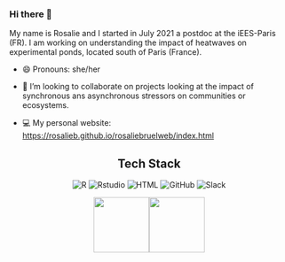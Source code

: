 ### Hi there 👋

My name is Rosalie and I started in July 2021 a postdoc at the iEES-Paris (FR). I am working on understanding the impact of heatwaves on experimental ponds, located south of Paris (France).  

- 😄 Pronouns: she/her

- 👯 I’m looking to collaborate on projects looking at the impact of synchronous ans asynchronous stressors on communities or ecosystems.

- 💻 My personal website: https://rosalieb.github.io/rosaliebruelweb/index.html


<div align="center">
  <h2>Tech Stack</h2>
  
 ![R](https://img.shields.io/badge/R-006466?logo=R&logoColor=white)
 ![Rstudio](https://img.shields.io/badge/Rstudio-065A60?logo=Rstudio&logoColor=white)
 ![HTML](https://img.shields.io/badge/HTML-5C1E5C?logo=HTML5&logoColor=white)
 ![GitHub](https://img.shields.io/badge/GitHub-56CFE1?logo=github&logoColor=white)
 ![Slack](https://img.shields.io/badge/Slack-80FFDB?logo=Slack&logoColor=white)

</div>
<div align="center">
 <img align="center" height="100px" src="https://github-readme-stats.vercel.app/api?username=rosalieb&show_icons=true&hide_title=true&hide_border=true&theme=light" /><img align="center" height="100px" src="https://github-readme-stats.vercel.app/api/top-langs/?username=rosalieb&show_icons=true&hide_border=true&hide_title=true&layout=compact&theme=light" />
</div>


<!--
<div align="center">
  <h2></h2>
</div>

[![Readme Card](https://github-readme-stats.vercel.app/api/pin/?username=rosalieb&repo=serac)](https://github.com/rosalieb/serac)
[![Readme Card](https://github-readme-stats.vercel.app/api/pin/?username=rosalieb&repo=rhobo)](https://github.com/rosalieb/rhobo)

<!--
**rosalieb/rosalieb** is a ✨ _special_ ✨ repository because its `README.md` (this file) appears on your GitHub profile.

Here are some ideas to get you started:

- 🔭 I’m currently working on ...
- 🌱 I’m currently learning ...
- 👯 I’m looking to collaborate on ...
- 🤔 I’m looking for help with ...
- 💬 Ask me about ...
- 📫 How to reach me: ...
- 😄 Pronouns: she/her
- ⚡ Fun fact: ...
- 💻 My personal website: https://rosalieb.github.io/rosaliebruelweb/index.html
-->
